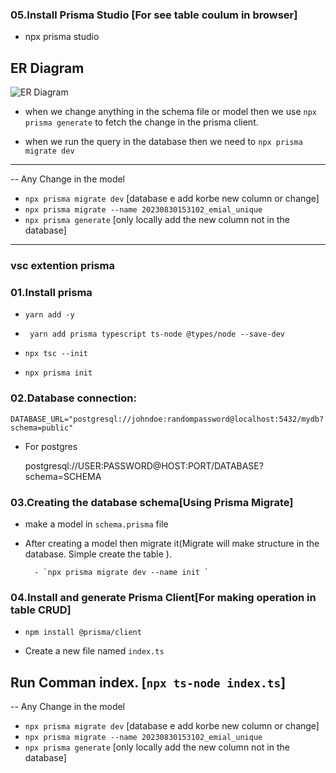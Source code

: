 ### 05.Install Prisma Studio [For see table coulum in browser]
-  npx prisma studio


## ER Diagram
<img src="https://i.ibb.co/QjjrGmh/er-diagram.png" alt="ER Diagram"></img>





-    when we change anything in the schema file or model
    then we use  `npx prisma generate` to fetch the change in the  prisma client.

-    when we run the query in the database then we need to
`npx prisma migrate dev`

---

-- Any Change in the model
-    `npx prisma migrate dev` [database e add korbe  new column or change]
-    `npx prisma migrate --name 20230830153102_emial_unique`
-    `npx prisma generate`  [only locally add the new column not in the database]


---



### vsc extention prisma
### 01.Install prisma

-    `yarn add -y`

-   ` yarn add prisma typescript ts-node @types/node --save-dev`

- `npx tsc --init`

-    `npx prisma init`

### 02.Database connection:

`DATABASE_URL="postgresql://johndoe:randompassword@localhost:5432/mydb?schema=public"`

- For postgres
    
    postgresql://USER:PASSWORD@HOST:PORT/DATABASE?schema=SCHEMA

###  03.Creating the database schema[Using Prisma Migrate]

- make a model in `schema.prisma` file
- After creating a model then migrate it(Migrate will make structure in the database. Simple create the table ).
        
        - `npx prisma migrate dev --name init `

###  04.Install and generate Prisma Client[For making operation in table CRUD]

- `npm install @prisma/client`

- Create a new file named `index.ts `


##  Run Comman index. [`npx ts-node index.ts`]


-- Any Change in the model
-    `npx prisma migrate dev` [database e add korbe  new column or change]
-    `npx prisma migrate --name 20230830153102_emial_unique`
-    `npx prisma generate`  [only locally add the new column not in the database]

